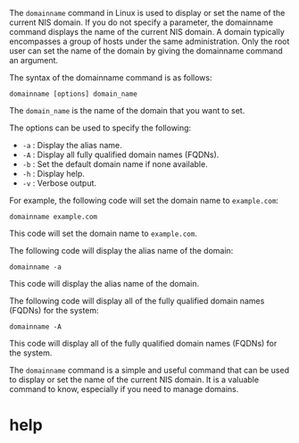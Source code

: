The `domainname` command in Linux is used to display or set the name of the current NIS domain. If you do not specify a parameter, the domainname command displays the name of the current NIS domain. A domain typically encompasses a group of hosts under the same administration. Only the root user can set the name of the domain by giving the domainname command an argument.

The syntax of the domainname command is as follows:

```
domainname [options] domain_name
```

The `domain_name` is the name of the domain that you want to set.

The options can be used to specify the following:

* `-a` : Display the alias name.
* `-A` : Display all fully qualified domain names (FQDNs).
* `-b` : Set the default domain name if none available.
* `-h` : Display help.
* `-v` : Verbose output.

For example, the following code will set the domain name to `example.com`:

```
domainname example.com
```

This code will set the domain name to `example.com`.

The following code will display the alias name of the domain:

```
domainname -a
```

This code will display the alias name of the domain.

The following code will display all of the fully qualified domain names (FQDNs) for the system:

```
domainname -A
```

This code will display all of the fully qualified domain names (FQDNs) for the system.

The `domainname` command is a simple and useful command that can be used to display or set the name of the current NIS domain. It is a valuable command to know, especially if you need to manage domains.




# help 

```

```
